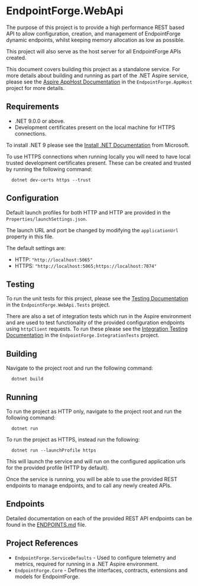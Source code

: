 # EndpointForge.WebApi

The purpose of this project is to provide a high performance REST based API to allow configuration, 
creation, and management of EndpointForge dynamic endpoints, whilst keeping memory allocation as low as possible.

This project will also serve as the host server for all EndpointForge APIs created.

This document covers building this project as a standalone service.
For more details about building and running as part of the .NET Aspire service, please see the 
[Aspire AppHost Documentation](../EndpointForge.AppHost/README.md#running) in the `EndpointForge.AppHost` project for more details.

## Requirements

- .NET 9.0.0 or above.
- Development certificates present on the local machine for HTTPS connections.

To install .NET 9 please see the [Install .NET Documentation](https://learn.microsoft.com/en-us/dotnet/core/install/) from Microsoft.

To use HTTPS connections when running locally you will need to have local trusted development certificates present.
These can be created and trusted by running the following command:

```shell
  dotnet dev-certs https --trust
```

## Configuration

Default launch profiles for both HTTP and HTTP are provided in the `Properties/launchSettings.json`.

The launch URL and port be changed by modifying the `applicationUrl` property in this file.

The default settings are:
- HTTP: `"http://localhost:5065"`
- HTTPS: `"http://localhost:5065;https://localhost:7074"`

## Testing

To run the unit tests for this project, please see the [Testing Documentation](../EndpointForge.WebApi.Tests/README.md) in the `EndpointForge.WebApi.Tests` 
project.

There are also a set of integration tests which run in the Aspire environment and are used to test functionality of 
the provided configuration endpoints using `httpClient` requests.  To run these please see the
[Integration Testing Documentation](../EndpointForge.IntegrationTests/README.md) in the `EndpointForge.IntegrationTests`
project.

## Building

Navigate to the project root and run the following command:

```shell
  dotnet build
```

## Running

To run the project as HTTP only, navigate to the project root and run the following command:

```shell
  dotnet run
```

To run the project as HTTPS, instead run the following:

```shell
  dotnet run --launchProfile https
```

This will launch the service and will run on the configured application urls for the provided profile (HTTP by default).

Once the service is running, you will be able to use the provided REST endpoints to manage endpoints, and to call any 
newly created APIs.

## Endpoints

Detailed documentation on each of the provided REST API endpoints can be found in the [ENDPOINTS.md](./ENDPOINTS.md) 
file.

## Project References

- `EndpointForge.ServiceDefaults` - Used to configure telemetry and metrics, required for running in a .NET Aspire 
environment.
- `EndpointForge.Core` - Defines the interfaces, contracts, extensions and models for EndpointForge.
